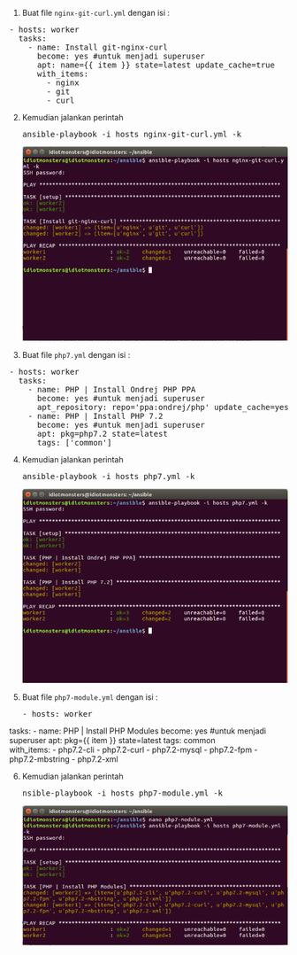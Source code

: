 
1. Buat file `nginx-git-curl.yml` dengan isi :

<pre>- hosts: worker
  tasks:
    - name: Install git-nginx-curl
      become: yes #untuk menjadi superuser
      apt: name={{ item }} state=latest update_cache=true
      with_items:
        - nginx
        - git
        - curl</pre>
        
2. Kemudian jalankan perintah

   <pre>ansible-playbook -i hosts nginx-git-curl.yml -k</pre>
   
   <img src="https://github.com/rahajengdwi/CLoud2018/blob/master/Ansible/img/nginx-git-curl.png">
   
3. Buat file `php7.yml` dengan isi :

<pre>- hosts: worker
  tasks:
    - name: PHP | Install Ondrej PHP PPA
      become: yes #untuk menjadi superuser
      apt_repository: repo='ppa:ondrej/php' update_cache=yes
    - name: PHP | Install PHP 7.2
      become: yes #untuk menjadi superuser
      apt: pkg=php7.2 state=latest
      tags: ['common']</pre>
      
4. Kemudian jalankan perintah

   <pre>ansible-playbook -i hosts php7.yml -k</pre>
   
   <img src="https://github.com/rahajengdwi/CLoud2018/blob/master/Ansible/img/php7.png">
   
5. Buat file `php7-module.yml` dengan isi :

   <pre>- hosts: worker
  tasks:
    - name: PHP | Install PHP Modules
      become: yes #untuk menjadi superuser
      apt: pkg={{ item }} state=latest
      tags: common       
      with_items:
        - php7.2-cli
        - php7.2-curl
        - php7.2-mysql
        - php7.2-fpm
        - php7.2-mbstring
        - php7.2-xml</pre>
        
6. Kemudian jalankan perintah

   <pre>nsible-playbook -i hosts php7-module.yml -k</pre>
   
   <img src="https://github.com/rahajengdwi/CLoud2018/blob/master/Ansible/img/php7-module.png">
